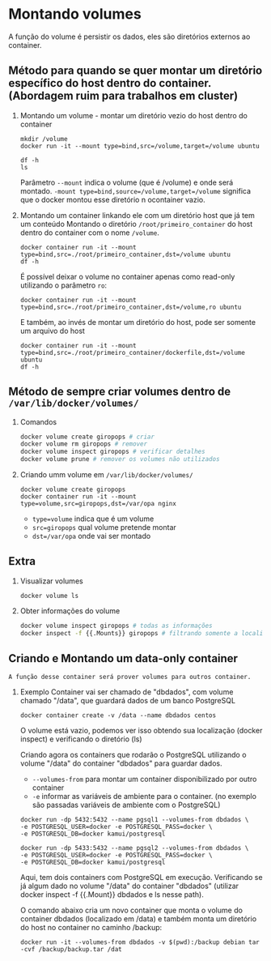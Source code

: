 # Montando volumes

A função do volume é persistir os dados, eles são diretórios externos ao container.

## Método para quando se quer montar um diretório específico do host dentro do container. (Abordagem ruim para trabalhos em cluster)

1. Montando um volume - montar um diretório vezio do host dentro do container 
 

    ```
    mkdir /volume
    docker run -it --mount type=bind,src=/volume,target=/volume ubuntu

    df -h
    ls
    ```

    Parâmetro `--mount` indica o volume (que é /volume) e onde será montado.
    `-mount type=bind,source=/volume,target=/volume` significa que o docker montou esse diretório n ocontainer vazio.

2. Montando um container linkando ele com um diretório host que já tem um conteúdo
    Montando o diretório `/root/primeiro_container` do host dentro do container com o nome `/volume`.

    ```
    docker container run -it --mount type=bind,src=./root/primeiro_container,dst=/volume ubuntu
    df -h
    ```

    É possível deixar o volume no container apenas como read-only utilizando o parâmetro `ro`:

    ```
    docker container run -it --mount type=bind,src=./root/primeiro_container,dst=/volume,ro ubuntu
 
    ```

    E também, ao invés de montar um diretório do host, pode ser somente um arquivo do host
    ```
    docker container run -it --mount type=bind,src=./root/primeiro_container/dockerfile,dst=/volume ubuntu
    df -h
    ```

## Método de sempre criar volumes dentro de `/var/lib/docker/volumes/`

1. Comandos
    ```bash
    docker volume create giropops # criar 
    docker volume rm giropops # remover 
    docker volume inspect giropops # verificar detalhes
    docker volume prune # remover os volumes não utilizados
    
    ```

2. Criando umm volume em `/var/lib/docker/volumes/`
    ```
    docker volume create giropops  
    docker container run -it --mount type=volume,src=giropops,dst=/var/opa nginx 
    ```
    - `type=volume` indica que é um volume
    - `src=giropops` qual volume pretende montar
    - `dst=/var/opa` onde vai ser montado
## Extra

1. Visualizar volumes
    ```
    docker volume ls
    ```

2. Obter informações do volume
    ```bash
    docker volume inspect giropops # todas as informações
    docker inspect -f {{.Mounts}} giropops # filtrando somente a localização do volume
    ```

## Criando e Montando um data-only container

    A função desse container será prover volumes para outros container.

1. Exemplo
    Container vai ser chamado de "dbdados", com volume chamado "/data", que guardará dados de um banco PostgreSQL
    ```
    docker container create -v /data --name dbdados centos
    ```
    O volume está vazio, podemos ver isso obtendo sua localização (docker inspect) e verificando o diretório (ls)

    Criando agora os containers que rodarão o PostgreSQL utilizando o volume "/data" do container "dbdados" para guardar dados.
    - `--volumes-from` para montar um container disponibilizado por outro container
    - `-e` informar as variáveis de ambiente para o container.
    (no exemplo são passadas variáveis de ambiente com o PostgreSQL)
    
    ```
    docker run -dp 5432:5432 --name pgsql1 --volumes-from dbdados \
    -e POSTGRESQL_USER=docker -e POSTGRESQL_PASS=docker \
    -e POSTGRESQL_DB=docker kamui/postgresql
    ```

    ```
    docker run -dp 5433:5432 --name pgsql2 --volumes-from dbdados \                                            
    -e POSTGRESQL_USER=docker -e POSTGRESQL_PASS=docker \
    -e POSTGRESQL_DB=docker kamui/postgresql
    ```

    Aqui, tem dois containers com PostgreSQL em execução. 
    Verificando se já algum dado no volume "/data" do container "dbdados" (utilizar docker inspect -f {{.Mount}} dbdados e ls nesse path).

    O comando abaixo cria um novo container que monta o volume do container dbdados (localizado em /data) e também monta um diretório do host no container no caminho /backup:
    ```
    docker run -it --volumes-from dbdados -v $(pwd):/backup debian tar -cvf /backup/backup.tar /dat
    ``` 